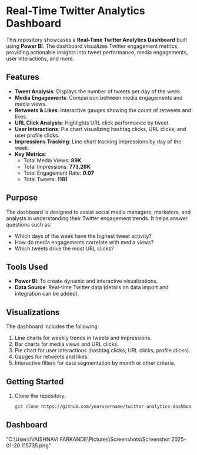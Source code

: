 # Real-Time Twitter Analytics Dashboard

This repository showcases a **Real-Time Twitter Analytics Dashboard** built using **Power BI**. The dashboard visualizes Twitter engagement metrics, providing actionable insights into tweet performance, media engagements, user interactions, and more.

## Features

- **Tweet Analysis**: Displays the number of tweets per day of the week.
- **Media Engagements**: Comparison between media engagements and media views.
- **Retweets & Likes**: Interactive gauges showing the count of retweets and likes.
- **URL Click Analysis**: Highlights URL click performance by tweet.
- **User Interactions**: Pie chart visualizing hashtag clicks, URL clicks, and user profile clicks.
- **Impressions Tracking**: Line chart tracking impressions by day of the week.
- **Key Metrics**:
  - Total Media Views: **89K**
  - Total Impressions: **773.28K**
  - Total Engagement Rate: **0.07**
  - Total Tweets: **1181**

## Purpose

The dashboard is designed to assist social media managers, marketers, and analysts in understanding their Twitter engagement trends. It helps answer questions such as:
- Which days of the week have the highest tweet activity?
- How do media engagements correlate with media views?
- Which tweets drive the most URL clicks?

## Tools Used

- **Power BI**: To create dynamic and interactive visualizations.
- **Data Source**: Real-time Twitter data (details on data import and integration can be added).

## Visualizations

The dashboard includes the following:
1. Line charts for weekly trends in tweets and impressions.
2. Bar charts for media views and URL clicks.
3. Pie chart for user interactions (hashtag clicks, URL clicks, profile clicks).
4. Gauges for retweets and likes.
5. Interactive filters for data segmentation by month or other criteria.

## Getting Started

1. Clone the repository:
   ```bash
   git clone https://github.com/yourusername/twitter-analytics-dashboard.git

## Dashboard

"C:\Users\VAISHNAVI FARKANDE\Pictures\Screenshots\Screenshot 2025-01-20 115735.png"
